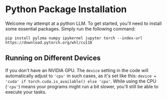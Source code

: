 # Python Package Installation

Welcome my attempt at a python LLM. To get started, you'll need to install some essential packages. Simply run the following command: 

`pip install pylzma numpy ipykernel jupyter torch --index-url https://download.pytorch.org/whl/cu118`


## Running on Different Devices

If you don't have an NVIDIA GPU. The `device` setting in the code will automatically adjust to `'cpu'` in such cases, as it's set like this: `device = 'cuda' if torch.cuda.is_available() else 'cpu'`. While using the CPU (`'cpu'`) means your programs might run a bit slower, you'll still be able to execute your tasks.
